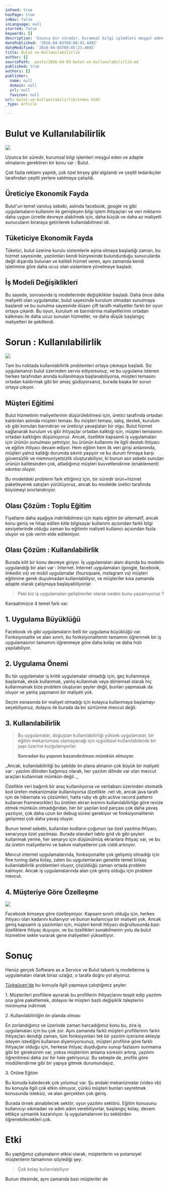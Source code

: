 ```yaml
---
inFeed: true
hasPage: true
inNav: false
inLanguage: null
starred: false
keywords: []
description: 'Uzunca bir süredir, kurumsal bilgi işlemleri meşgul eden ve adapte olmalarını gerektiren bir konu var : Bulut.'
datePublished: '2016-04-03T09:08:41.449Z'
dateModified: '2016-04-03T09:05:23.469Z'
title: Bulut ve Kullanılabilirlik
author: []
sourcePath: _posts/2016-04-03-bulut-ve-kullanilabilirlik.md
published: true
authors: []
publisher:
  name: null
  domain: null
  url: null
  favicon: null
url: bulut-ve-kullanilabilirlik/index.html
_type: Article

---
```

# Bulut ve Kullanılabilirlik
![](https://the-grid-user-content.s3-us-west-2.amazonaws.com/c4ce4076-e771-459e-9dc0-fd38b3bb0f83.jpg)

Uzunca bir süredir, kurumsal bilgi işlemleri meşgul eden ve adapte olmalarını gerektiren bir konu var : Bulut.

Çok fazla reklamı yapıldı, çok özel birşey gibi algılandı ve çeşitli tedarikçiler tarafından çeşitli yerlere satılmaya çalışıldı.

## Üreticiye Ekonomik Fayda

Bulut'un temel varoluş sebebi, aslında facebook, google vs gibi uygulamaların kullanımı ile genişleyen bilgi işlem ihtiyaçları ve veri miktarını daha uygun ücretle devreye alabilmek için, daha küçük ve daha az maliyetli sunucuların biraraya getirilerek kullanılabilmesi idi.

## Tüketiciye Ekonomik Fayda

Tüketici, bulut üzerine kurulu sistemlerle aşina olmaya başladığı zaman, bu hizmet sayesinde, yazılımları kendi bünyesinde bulundurduğu sunucularda değil dışarıda bulunan ve kaliteli hizmet veren, aynı zamanda kendi işletimine göre daha ucuz olan sistemlere yönelmeye başladı. 

## İş Modeli Değişiklikleri

Bu sayede, sonrasında iş modellerinde değişiklikler başladı. Daha önce daha maliyetli olan uygulamalar, bulut sayesinde kurulum olmadan sunulmaya başlandı ve bu sunulma sayesinde düşen çift taraflı maliyetler farklı bir oyun ortaya çıkardı. Bu oyun, kurulum ve barındırma maliyetlerinin ortadan kalkması ile daha ucuz sunulan hizmetler, ve daha düşük başlangıç maliyetleri ile şekillendi.

# Sorun : Kullanılabilirlik
![](https://the-grid-user-content.s3-us-west-2.amazonaws.com/bd719094-bc01-4af3-9a79-3823a53a00cb.jpg)

Tam bu noktada kullanılabilirlik problemleri ortaya çıkmaya başladı. Siz uygulamanızı bulut üzerinden servis ediyorsunuz, ve bu uygulama istenen herkes tarafından anında kullanılmaya başlanabiliyorsa, müşteri temasını ortadan kaldırmak gibi bir amaç güdüyorsanız, burada başka bir sorun ortaya çıkıyor.

## Müşteri Eğitimi

Bulut hizmetinin maliyetlerinin düşürülebilmesi için, üretici tarafında ortadan kaldırılan aslında müşteri teması. Bu müşteri teması, satış, destek, kurulum vb gibi konuları barındıran ve üreticiyi yavaşlatan bir olgu. Bulut hizmet sağlanarak kurulum vs gibi ihtiyaçlar ortadan kalktığı için, müşteri temasının ortadan kalktığını düşünüyoruz. Ancak, özellikle kapsamlı iş uygulamaları için ürünün sunulması yetmiyor, bu ürünün kullanımı ile ilgili destek ihtiyacı ve eğitim ihtiyacı devam ediyor. Hem eğitim hem ilk veri girişi anlamında, müşteri yalnız kaldığı durumda sıkıntı yaşıyor ve bu durum firmaya karşı güvensizlik ve memnuniyetsizlik oluşturabiliyor, ki bunun asıl sebebi sunulan ürünün kalitesinden çok, atladığımız müşteri kuvvetlendirme (enablement) sıkıntısı oluyor.

Bu modeldeki problemi fark ettiğimiz için, bir süredir ürün+hizmet paketleyerek satışları yürütüyoruz, ancak bu modelde üretici tarafında büyümeyi sınırlandırıyor.

## Olası Çözüm : Toplu Eğitim

Fiyatların daha aşağıya indirilebilmesi için toplu eğitim bir alternatif, ancak konu geniş ve hitap edilen kitle bilgisayar kullanımı açısından farklı bilgi seviyelerinde olduğu zaman bu eğitimin maliyeti kullanıcı açısından fazla oluyor ve çok verim elde edilemiyor.

## Olası Çözüm : Kullanılabilirlik 

Burada kilit bir konu devreye giriyor. İş uygulamaları alanı dışında bu modelin uygulandığı bir alan var : Internet. İnternet uygulamaları (google, facebook, linkedin vs) ve mobil uygulamalar (foursquare, instagram vs) müşteri eğitimine gerek duyulmadan kullanılabiliyor, ve müşteriler kısa zamanda adapte olarak çalışmaya başlayabiliyorlar. 
> 
> Peki biz iş uygulamaları geliştirenler olarak neden bunu yapamıyoruz ? 

Kanaatimizce 4 temel fark var.

## 1\. Uygulama Büyüklüğü

Facebook vb gibi uygulamaların belli bir uygulama büyüklüğü var. Fonksiyonalite ve alan sınırlı, bu fonksiyonalitenin tamamını öğrenmek bir iş uygulamasının tamamını öğrenmeye göre daha kolay ve daha hızlı yapılabiliyor.

## 2\. Uygulama Önemi

Bu tür uygulamalar iş kritik uygulamalar olmadığı için, geç kullanmaya başlamak, eksik kullanmak, yanlış kullanmak veya dönemsel olarak hiç kullanmamak bize problem oluşturan şeyler değil, bunları yapmasak da oluyor ve yanlış yapmanın bir maliyeti yok.

Seçim esnasında bir maliyet olmadığı için kolayca kullanmaya başlamayı seçebiliyoruz, dolayısı ile burada da bir sürtünme mevcut değil.

## 3\. Kullanılabilirlik

> Bu uygulamalar, doğuştan kullanılabilirliği yüksek uygulamalar, bir eğitim mekanizması olamayacağı için içgüdüsel kullanılabilecek bir yapı üzerine kurgulanıyorlar. 
> 
> **Sonradan bu yapının kazandırılması mümkün olmuyor.**

_Ancak, kullanılabilirliği bu şekilde ön plana almanın çok büyük bir maliyeti var  : yazılım dilinden bağımsız olarak, her yazılım dilinde var olan mevcut araçları kullanmak mümkün değil. _

Özellikle veri bağımlı bir araç kullanılıyorsa ve veritabanı üzerinden otomatik kod üreten mekanizmalar kullanılıyorsa (özellikle .net vb, ancak java tarafı için de hibernate vs çözümleri, hatta ruby vb gibi active record patterni kullanan frameworkler) bu üretilen ekran kısmını kullanılabilirliğe göre revize etmek mümkün olmadığından, her bir yazılan kod parçası çok daha yavaş yazılıyor, çok daha uzun bir debug süresi gerekiyor ve fonksiyonalitenin gelişmesi çok daha yavaş oluyor.

Bunun temel sebebi, kullanılan kodların çoğunun işe özel yazılma ihtiyacı, senaryoya özel yazılması. Burada standart tablo grid vb gibi şeyleri kullanmak yerine, her senaryo için düşünülmüş ekranlara ihtiyaç var, ve bu da üretim maliyetlerini ve bakım maliyetlerini çok ciddi artırıyor.

Mevcut internet uygulamalarında, fonksiyonalite çok gelişmiş olmadığı için fine tuning daha kolay, zaten bu uygulamlaraın genelde temel birkaç kullanılabilirlik problemleri oluyor, çözüldüğü zaman ortada problem kalmıyor. Ancak iş uygulamalarında alan çok geniş olduğu için problem mevcut.

## 4\. Müşteriye Göre Özelleşme
![](https://the-grid-user-content.s3-us-west-2.amazonaws.com/d82a515f-4a6f-4b47-9ff6-7960b95d3716.jpg)

Facebook kimseye göre özelleşmiyor. Kapsam sınırlı olduğu için, herkes ihtiyacı olan kadarını kullanıyor ve bunun kullanıcıya bir maliyeti yok. Ancak geniş kapsamlı iş yazılımları için, müşteri kendi ihtiyacı doğrultusunda bazı özelliklere ihtiyaç duyuyor, ve bu özellikleri sunabilmenin yolu da bulut hizmetine sekte vurarak gene maliyetleri yükseltiyor.

# Sonuç

Henüz gerçek Software as a Service ve Bulut tabanlı iş modellerine iş uygulamaları olarak biraz uzağız, o tarafa doğru yol alıyoruz.

[Türkgüven'de][0] bu konuyla ilgili yapmaya çalıştığımız şeyler: 

1\. Müşterileri profillere ayırarak bu profillerin ihtiyaçlarını tespit edip yazılımı ona göre paketlemek, dolayısı ile müşteri bazlı değişiklik taleplerini minimuma indirmek

2\. Kullanılabilirliğin ön planda olması

En zorlandığımız ve üzerinde zaman harcadığımız konu bu, zira iş uygulamaları için bu çok zor. Aynı zamanda farklı müşteri profillerinin farklı ihtiyaçları dendiği zaman, tüm fonksiyonları tek bir yazılım içerisine ekleyip isteyen istediğini kullansın diyemiyorsunuz, müşteri profiline göre farklı ihtiyaçlar olduğu için, herkese ihtiyaç duyduğunu sunup fazlasını sunmama gibi bir gereksinim var, yoksa müşterinin anlama süresini artırıp, yazılımı öğrenilmesi daha zor bir hale getiriyoruz. Bu sebeple de, profile göre modüllendirme gibi bir yapıya gitmek durumundayız.

3\. Online Eğitim

Bu konuda katedecek çok yolumuz var. Şu andaki mekanizmalar (video vb) bu konuyla ilgili çok etkin olmuyor, çünkü müşteri bunları seyretmek konusunda isteksiz, ve alan gerçekten çok geniş.

Burada örnek alınabilecek sektör, oyun yazılımı sektörü. Eğitim konusunu kullanıcıyı sıkmadan ve adım adım verebiliyorlar, başlangıç kolay, devam ettikçe uzmanlık kazanılıyor. İş uygulamalarının bu sektörden öğrenebilecekleri çok.

# Etki

Bu yaptığımız çalışmaların etkisi olarak, müşterilerin ve potansiyel müşterilerin tamamının söylediği şey: 
> 
> Çok kolay kullanılabiliyor

Bunun ötesinde, aynı zamanda bazı müşteriler de 

[0]: http://www.turkguven.com/
